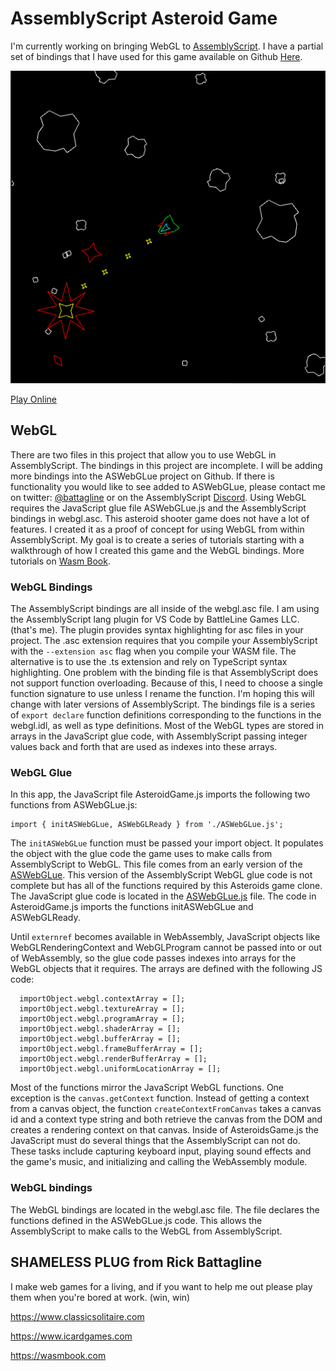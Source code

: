 # AssemblyScript Asteroid Game
I'm currently working on bringing WebGL to [AssemblyScript](https://www.assemblyscript.org/).  I have a partial set of bindings that I have used for this game available on Github [Here](https://github.com/battlelinegames/ASWebGLue).

![alt text](https://github.com/battlelinegames/AssemblyScriptAsteroids/blob/master/images/AssemblyScriptAsteroids.png?raw=true "AssemblyScript Asteroids Game")

[Play Online](https://wasmbook.com/asteroid.html)

## WebGL
There are two files in this project that allow you to use WebGL in AssemblyScript.  The bindings in this project are incomplete.  I will be adding more bindings into the ASWebGLue project on Github.  If there is functionality you would like to see added to ASWebGLue, please contact me on twitter: [@battagline](https://twitter.com/battagline) or on the AssemblyScript [Discord](https://discord.gg/hvadbD).  Using WebGL requires the JavaScript glue file ASWebGLue.js and the AssemblyScript bindings in webgl.asc.  This asteroid shooter game does not have a lot of features.  I created it as a proof of concept for using WebGL from within AssemblyScript.  My goal is to create a series of tutorials starting with a walkthrough of how I created this game and the WebGL bindings.  More tutorials on [Wasm Book](https://wasmbook.com).

### WebGL Bindings
The AssemblyScript bindings are all inside of the webgl.asc file.  I am using the AssemblyScript lang plugin for VS Code by BattleLine Games LLC. (that's me).  The plugin provides syntax highlighting for asc files in your project.  The .asc extension requires that you compile your AssemblyScript with the ```--extension asc``` flag when you compile your WASM file. The alternative is to use the .ts extension and rely on TypeScript syntax highlighting. One problem with the binding file is that AssemblyScript does not support function overloading.  Because of this, I need to choose a single function signature to use unless I rename the function.  I'm hoping this will change with later versions of AssemblyScript. The bindings file is a series of ```export declare``` function definitions corresponding to the functions in the webgl.idl, as well as type definitions.  Most of the WebGL types are stored in arrays in the JavaScript glue code, with AssemblyScript passing integer values back and forth that are used as indexes into these arrays.

### WebGL Glue
In this app, the JavaScript file AsteroidGame.js imports the following two functions from ASWebGLue.js:
```
import { initASWebGLue, ASWebGLReady } from './ASWebGLue.js';
```

The ```initASWebGLue``` function must be passed your import object.  It populates the object with the glue code the game uses to make calls from AssemblyScript to WebGL.  This file comes from an early version of the [ASWebGLue](https://github.com/battlelinegames/ASWebGLue).  This version of the AssemblyScript WebGL glue code is not complete but has all of the functions required by this Asteroids game clone.  The JavaScript glue code is located in the [ASWebGLue.js](https://github.com/battlelinegames/AssemblyScriptAsteroids/blob/master/src/ASWebGLue.js) file.  The code in AsteroidGame.js imports the functions initASWebGLue and ASWebGLReady.  

Until ```externref``` becomes available in WebAssembly, JavaScript objects like WebGLRenderingContext and WebGLProgram cannot be passed into or out of WebAssembly, so the glue code passes indexes into arrays for the WebGL objects that it requires.  The arrays are defined with the following JS code:
```
  importObject.webgl.contextArray = [];
  importObject.webgl.textureArray = [];
  importObject.webgl.programArray = [];
  importObject.webgl.shaderArray = [];
  importObject.webgl.bufferArray = [];
  importObject.webgl.frameBufferArray = [];
  importObject.webgl.renderBufferArray = [];
  importObject.webgl.uniformLocationArray = [];

```
Most of the functions mirror the JavaScript WebGL functions.  One exception is the ```canvas.getContext``` function.  Instead of getting a context from a canvas object, the function ```createContextFromCanvas``` takes a canvas id and a context type string and both retrieve the canvas from the DOM and creates a rendering context on that canvas.  Inside of AsteroidsGame.js the JavaScript must do several things that the AssemblyScript can not do.  These tasks include capturing keyboard input, playing sound effects and the game's music, and initializing and calling the WebAssembly module.

### WebGL bindings

The WebGL bindings are located in the webgl.asc file.  The file declares the functions defined in the ASWebGLue.js code.  This allows the AssemblyScript to make calls to the WebGL from AssemblyScript.

## SHAMELESS PLUG from Rick Battagline            

I make web games for a living, and if you want to help me out please play them when you're bored at work. (win, win)                                  

https://www.classicsolitaire.com                             

https://www.icardgames.com                                    

https://wasmbook.com                                      

